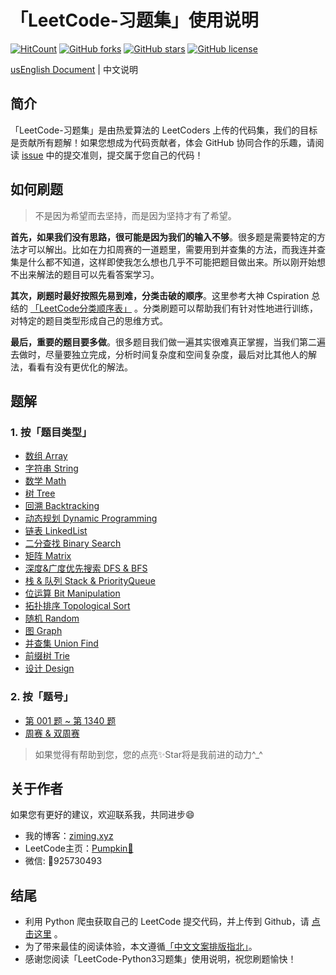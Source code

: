 # 「LeetCode-习题集」使用说明

[![HitCount](http://hits.dwyl.io/ML-ZimingMeng/LeetCode-Python3.svg)](http://hits.dwyl.io/ML-ZimingMeng/LeetCode-Python3) [![GitHub forks](https://img.shields.io/github/forks/ML-ZimingMeng/LeetCode-Python3)](https://github.com/ML-ZimingMeng/LeetCode-Python3/network)   [![GitHub stars](https://img.shields.io/github/stars/ML-ZimingMeng/LeetCode-Python3)](https://github.com/ML-ZimingMeng/LeetCode-Python3/stargazers) [![GitHub license](https://img.shields.io/github/license/ML-ZimingMeng/LeetCode-Python3)](https://github.com/ML-ZimingMeng/LeetCode-Python3/blob/master/LICENSE)

[usEnglish Document](README_en.md) | 中文说明
## 简介
「LeetCode-习题集」是由热爱算法的 LeetCoders 上传的代码集，我们的目标是贡献所有题解！如果您想成为代码贡献者，体会 GitHub 协同合作的乐趣，请阅读 [issue](https://github.com/ML-ZimingMeng/LeetCode-Python3/issues/1) 中的提交准则，提交属于您自己的代码！
## 如何刷题
> 不是因为希望而去坚持，而是因为坚持才有了希望。

**首先，如果我们没有思路，很可能是因为我们的输入不够**。很多题是需要特定的方法才可以解出。比如在力扣周赛的一道题里，需要用到并查集的方法，而我连并查集是什么都不知道，这样即使我怎么想也几乎不可能把题目做出来。所以刚开始想不出来解法的题目可以先看答案学习。

**其次，刷题时最好按照先易到难，分类击破的顺序**。这里参考大神 Cspiration 总结的 [「LeetCode分类顺序表」](https://cspiration.com/leetcodeClassification) 。分类刷题可以帮助我们有针对性地进行训练，对特定的题目类型形成自己的思维方式。

**最后，重要的题目要多做**。很多题目我们做一遍其实很难真正掌握，当我们第二遍去做时，尽量要独立完成，分析时间复杂度和空间复杂度，最后对比其他人的解法，看看有没有更优化的解法。
## 题解
### 1. 按「题目类型」
- [数组 Array](/source/Clarification/Array)
- [字符串 String](/source/Clarification/String)
- [数学 Math](/source/Clarification/Math)
- [树 Tree](/source/Clarification/Tree)
- [回溯 Backtracking](/source/Clarification/Backtracking)
- [动态规划 Dynamic Programming](/ssource/Clarification/Dynamic_Programming)
- [链表 LinkedList](/source/Clarification/LinkedList)
- [二分查找 Binary Search](/source/Clarification/Binary_Search)
- [矩阵 Matrix](/source/Clarification/Matrix)
- [深度&广度优先搜索 DFS & BFS](/source/Clarification/DFS_BFS)
- [栈 & 队列 Stack & PriorityQueue](/source/Clarification/Stack_PriorityQueue)
- [位运算 Bit Manipulation](/source/Clarification/Bit_Manipulation)
- [拓扑排序 Topological Sort](/source/Clarification/Topological_Sort)
- [随机 Random](/source/Clarification/Random)
- [图 Graph](/source/Clarification/Graph)
- [并查集 Union Find](/source/Clarification/Union_Find)
- [前缀树 Trie](/source/Clarification/Trie)
- [设计 Design](/source/Clarification/Design)
### 2. 按「题号」
- [第 001 题 ~ 第 1340 题](/source/All_Solutions)
- [周赛 & 双周赛](/source/weeks) 
> 如果觉得有帮助到您，您的点亮✨Star将是我前进的动力^_^
## 关于作者
如果您有更好的建议，欢迎联系我，共同进步😄
- 我的博客：[ziming.xyz](https://www.ziming.xyz/)
- LeetCode主页：[Pumpkin🎃](https://leetcode-cn.com/u/ml-zimingmeng/)
- 微信: 🔰925730493
## 结尾
- 利用 Python 爬虫获取自己的 LeetCode 提交代码，并上传到 Github，请 [点击这里](https://github.com/ML-ZimingMeng/LeetCodeCN-Submissions-Crawler) 。
- 为了带来最佳的阅读体验，本文遵循[「中文文案排版指北」](https://github.com/mzlogin/chinese-copywriting-guidelines)。
- 感谢您阅读「LeetCode-Python3习题集」使用说明，祝您刷题愉快！
